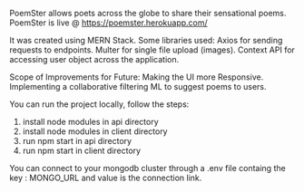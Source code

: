 PoemSter allows poets across the globe to share their sensational poems.
PoemSter is live @ https://poemster.herokuapp.com/

It was created using MERN Stack.
Some libraries used:
Axios for sending requests to endpoints.
Multer for single file upload (images).
Context API for accessing user object across the application.


Scope of Improvements for Future:
Making the UI more Responsive.
Implementing a collaborative filtering ML to suggest poems to users.


You can run the project locally, follow the steps:
1) install node modules in api directory
2) install node modules in client directory
3) run npm start in api directory
4) run npm start in client directory

You can connect to your mongodb cluster through a .env file containg the key : MONGO_URL
and value is the connection link.


